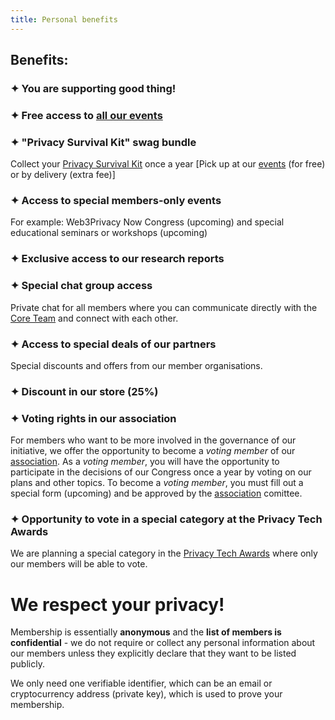```yaml
---
title: Personal benefits
---
```


## Benefits:

### ✦ You are supporting good thing!

### ✦ Free access to [all our events](https://web3privacy.info/events)

### ✦ "Privacy Survival Kit" swag bundle

Collect your [Privacy Survival Kit](/partners/survival-kit) once a year [Pick up at our [events](/events/) (for free) or by delivery (extra fee)]

### ✦ Access to special members-only events

For example: Web3Privacy Now Congress (upcoming) and special educational seminars or workshops (upcoming)

### ✦ Exclusive access to our research reports

### ✦ Special chat group access

Private chat for all members where you can communicate directly with the [Core Team](/core-team) and connect with each other.

### ✦ Access to special deals of our partners

Special discounts and offers from our member organisations.

### ✦ Discount in our store (25%)

### ✦ Voting rights in our association

For members who want to be more involved in the governance of our initiative, we offer the opportunity to become a *voting member* of our [association](/association). As a *voting member*, you will have the opportunity to participate in the decisions of our Congress once a year by voting on our plans and other topics. To become a *voting member*, you must fill out a special form (upcoming) and be approved by the [association](/association/) comittee.

### ✦ Opportunity to vote in a special category at the Privacy Tech Awards

We are planning a special category in the [Privacy Tech Awards](/projects/privacy-tech-awards) where only our members will be able to vote.


# We respect your privacy!

Membership is essentially **anonymous** and the **list of members is confidential** - we do not require or collect any personal information about our members unless they explicitly declare that they want to be listed publicly.

We only need one verifiable identifier, which can be an email or cryptocurrency address (private key), which is used to prove your membership.

